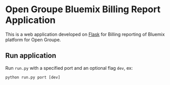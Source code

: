 # Open Groupe Bluemix Billing Report Application

This is a web application developed on [Flask](https://github.com/pallets/flask) for Billing reporting of Bluemix platform for Open Groupe.

## Run application

Run `run.py` with a specified port and an optional flag `dev`, ex:
```python
python run.py port [dev]
```